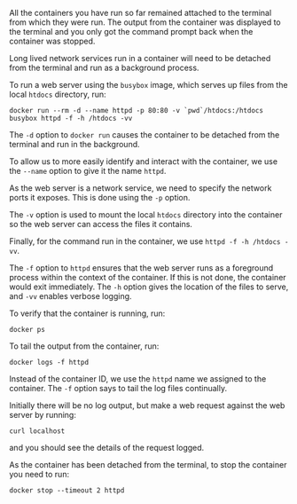 All the containers you have run so far remained attached to the terminal from which they were run. The output from the container was displayed to the terminal and you only got the command prompt back when the container was stopped.

Long lived network services run in a container will need to be detached from the terminal and run as a background process.

To run a web server using the `busybox` image, which serves up files from the local `htdocs` directory, run:

```execute
docker run --rm -d --name httpd -p 80:80 -v `pwd`/htdocs:/htdocs busybox httpd -f -h /htdocs -vv
```

The `-d` option to `docker run` causes the container to be detached from the terminal and run in the background.

To allow us to more easily identify and interact with the container, we use the `--name` option to give it the name `httpd`.

As the web server is a network service, we need to specify the network ports it exposes. This is done using the `-p` option.

The `-v` option is used to mount the local `htdocs` directory into the container so the web server can access the files it contains.

Finally, for the command run in the container, we use `httpd -f -h /htdocs -vv`.

The `-f` option to `httpd` ensures that the web server runs as a foreground process within the context of the container. If this is not done, the container would exit immediately. The `-h` option gives the location of the files to serve, and `-vv` enables verbose logging.

To verify that the container is running, run:

```execute
docker ps
```

To tail the output from the container, run:

```execute
docker logs -f httpd
```

Instead of the container ID, we use the `httpd` name we assigned to the container. The `-f` option says to tail the log files continually.

Initially there will be no log output, but make a web request against the web server by running:

```execute-2
curl localhost
```

and you should see the details of the request logged.

As the container has been detached from the terminal, to stop the container you need to run:

```execute-2
docker stop --timeout 2 httpd
```

